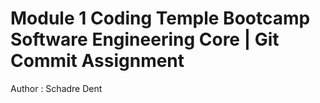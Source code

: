 # Module 1 Coding Temple Bootcamp Software Engineering Core | Git Commit Assignment

Author : Schadre Dent
